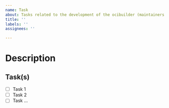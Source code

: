 ```yaml
---
name: Task
about: Tasks related to the development of the ocibuilder (maintainers only)
title: ''
labels: ''
assignees: ''

---
```


# Description

## Task(s)

- [ ] Task 1
- [ ] Task 2
- [ ] Task ...
